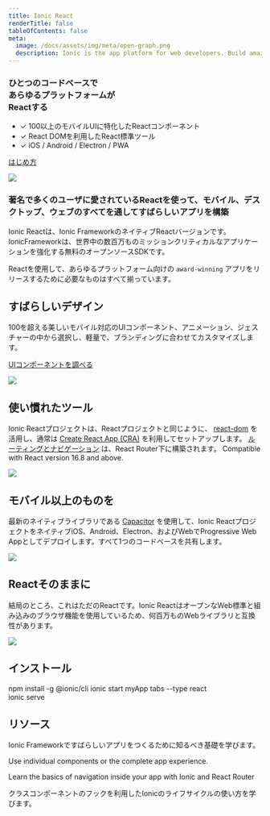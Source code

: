 ```yaml
---
title: Ionic React
renderTitle: false
tableOfContents: false
meta:
  image: /docs/assets/img/meta/open-graph.png
  description: Ionic is the app platform for web developers. Build amazing mobile, web, and desktop apps all with one shared code base and open web standards
---
```


<div class='flex main-flex'>
  <div class="pull-left">
  <h3>ひとつのコードベースで <br/> あらゆるプラットフォームが <br/> <strong>Reactする</strong></h3>

 - ✓ 100以上のモバイルUIに特化したReactコンポーネント
 - ✓ React DOMを利用したReact標準ツール
 - ✓ iOS / Android / Electron / PWA

  [はじめ方](#installation)

  </div>

  <div class="pull-right">
  <img src="/docs/assets/img/frameworks/react-logo.png" />
  </div>
</div>


### 著名で多くのユーザに愛されているReactを使って、モバイル、デスクトップ、ウェブのすべてを通してすばらしいアプリを構築


Ionic Reactは、Ionic FrameworkのネイティブReactバージョンです。IonicFrameworkは、世界中の数百万ものミッションクリティカルなアプリケーションを強化する無料のオープンソースSDKです。

Reactを使用して、あらゆるプラットフォーム向けの `award-winning` アプリをリリースするために必要なものはすべて揃っています。


<div class="flex" >

<div class="pull-left">

## すばらしいデザイン

100を超える美しいモバイル対応のUIコンポーネント、アニメーション、ジェスチャーの中から選択し、軽量で、ブランディングに合わせてカスタマイズします。

[UIコンポーネントを調べる](/docs/components)

</div>

<div class="pull-right">
  <img src="/docs/assets/icons/feature-guide-components-icon.png" />
</div>

</div>



<div class="flex reverse" >

<div class="pull-left">

## 使い慣れたツール

Ionic Reactプロジェクトは、Reactプロジェクトと同じように、 [react-dom](https://reactjs.org/docs/react-dom.html) を活用し、通常は [Create React App (CRA)](https://github.com/facebook/create-react-app) を利用してセットアップします。 [ルーティングとナビゲーション](/docs/react/navigation) は、React Router下に構築されます。
Compatible with React version 16.8 and above.

</div>

<div class="pull-right">
  <img src="/docs/assets/img/frameworks/react-cli.png" class="cli" />
</div>

</div>

<div class="flex">

<div class="pull-left">

## モバイル以上のものを

最新のネイティブライブラリである [Capacitor](https://capacitor.ionicframework.com) を使用して、Ionic ReactプロジェクトをネイティブiOS、Android、Electron、およびWebでProgressive Web Appとしてデプロイします。すべて1つのコードベースを共有します。

</div>

<div class="pull-right">
  <img src="/docs/assets/img/native-platforms/group-shot.png" />
</div>

</div>

<div class="flex reverse">

  <div class="pull-left">

## Reactそのままに

結局のところ、これはただのReactです。Ionic ReactはオープンなWeb標準と組み込みのブラウザ機能を使用しているため、何百万ものWebライブラリと互換性があります。

  </div>

  <div class="pull-right">
    <img src="/docs/assets/img/frameworks/react.svg" />
  </div>

</div>

## インストール

<command-line>
    <command-prompt>npm install -g @ionic/cli</command-prompt>
    <command-prompt>ionic start myApp tabs --type react</command-prompt>
    <br/>
    <command-prompt>ionic serve <command-cursor blink></command-cursor></command-prompt>
</command-line>


## リソース

<docs-cards>
  <docs-card header="はじめ方" href="/docs/react/your-first-app" icon="/docs/assets/icons/feature-component-actionsheet-icon.png">
    <p>Ionic Frameworkですばらしいアプリをつくるために知るべき基礎を学びます。</p>
  </docs-card>

  <docs-card header="Add Ionic to Existing React App" href="https://dev.to/ionic/adding-ionic-react-to-an-existing-react-project-4kib" icon="/docs/assets/icons/logo-react-icon.png">
    <p>Use individual components or the complete app experience.</p>
  </docs-card>

  <docs-card header="Navigation" href="/docs/react/navigation" icon="/docs/assets/icons/feature-component-navigation-icon.png">
    <p>Learn the basics of navigation inside your app with Ionic and React Router</p>
  </docs-card>

  <docs-card header="ライフサイクル" href="/docs/react/lifecycle" icon="/docs/assets/icons/feature-guide-components-icon.png">
    <p>クラスコンポーネントのフックを利用したIonicのライフサイクルの使い方を学びます。</p>
  </docs-card>


</docs-cards>
